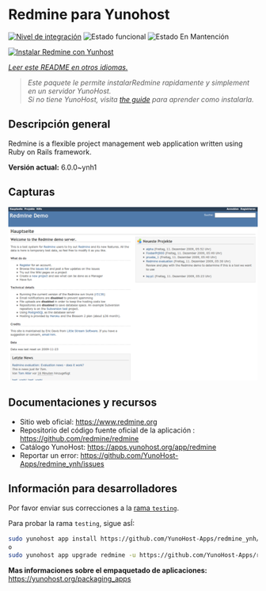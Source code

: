 <!--
Este archivo README esta generado automaticamente<https://github.com/YunoHost/apps/tree/master/tools/readme_generator>
No se debe editar a mano.
-->

# Redmine para Yunohost

[![Nivel de integración](https://dash.yunohost.org/integration/redmine.svg)](https://ci-apps.yunohost.org/ci/apps/redmine/) ![Estado funcional](https://ci-apps.yunohost.org/ci/badges/redmine.status.svg) ![Estado En Mantención](https://ci-apps.yunohost.org/ci/badges/redmine.maintain.svg)

[![Instalar Redmine con Yunhost](https://install-app.yunohost.org/install-with-yunohost.svg)](https://install-app.yunohost.org/?app=redmine)

*[Leer este README en otros idiomas.](./ALL_README.md)*

> *Este paquete le permite instalarRedmine rapidamente y simplement en un servidor YunoHost.*  
> *Si no tiene YunoHost, visita [the guide](https://yunohost.org/install) para aprender como instalarla.*

## Descripción general

Redmine is a flexible project management web application written using Ruby on Rails framework.


**Versión actual:** 6.0.0~ynh1

## Capturas

![Captura de Redmine](./doc/screenshots/Redmine-demo.png)

## Documentaciones y recursos

- Sitio web oficial: <https://www.redmine.org>
- Repositorio del código fuente oficial de la aplicación : <https://github.com/redmine/redmine>
- Catálogo YunoHost: <https://apps.yunohost.org/app/redmine>
- Reportar un error: <https://github.com/YunoHost-Apps/redmine_ynh/issues>

## Información para desarrolladores

Por favor enviar sus correcciones a la [rama `testing`](https://github.com/YunoHost-Apps/redmine_ynh/tree/testing).

Para probar la rama `testing`, sigue asÍ:

```bash
sudo yunohost app install https://github.com/YunoHost-Apps/redmine_ynh/tree/testing --debug
o
sudo yunohost app upgrade redmine -u https://github.com/YunoHost-Apps/redmine_ynh/tree/testing --debug
```

**Mas informaciones sobre el empaquetado de aplicaciones:** <https://yunohost.org/packaging_apps>

